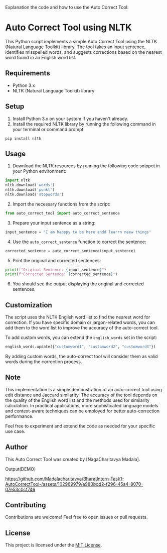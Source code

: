 Explanation the code and how to use the Auto Correct Tool:

# Auto Correct Tool using NLTK

This Python script implements a simple Auto Correct Tool using the NLTK (Natural Language Toolkit) library. The tool takes an input sentence, identifies misspelled words, and suggests corrections based on the nearest word found in an English word list.

## Requirements

- Python 3.x
- NLTK (Natural Language Toolkit) library

## Setup

1. Install Python 3.x on your system if you haven't already.
2. Install the required NLTK library by running the following command in your terminal or command prompt:

```
pip install nltk
```

## Usage

1. Download the NLTK resources by running the following code snippet in your Python environment:

```python
import nltk
nltk.download('words')
nltk.download('punkt')
nltk.download('stopwords')
```

2. Import the necessary functions from the script:

```python
from auto_correct_tool import auto_correct_sentence
```

3. Prepare your input sentence as a string:

```python
input_sentence = "I am happpy to be here andd learrn neew things"
```

4. Use the `auto_correct_sentence` function to correct the sentence:

```python
corrected_sentence = auto_correct_sentence(input_sentence)
```

5. Print the original and corrected sentences:

```python
print(f"Original Sentence: {input_sentence}")
print(f"Corrected Sentence: {corrected_sentence}")
```

6. You should see the output displaying the original and corrected sentences.

## Customization

The script uses the NLTK English word list to find the nearest word for correction. If you have specific domain or jargon-related words, you can add them to the word list to improve the accuracy of the auto-correct tool.

To add custom words, you can extend the `english_words` set in the script:

```python
english_words.update({"customword1", "customword2", "customword3"})
```

By adding custom words, the auto-correct tool will consider them as valid words during the correction process.

## Note

This implementation is a simple demonstration of an auto-correct tool using edit distance and Jaccard similarity. The accuracy of the tool depends on the quality of the English word list and the methods used for similarity calculation. In practical applications, more sophisticated language models and context-aware techniques can be employed for better auto-correction performance.

Feel free to experiment and extend the code as needed for your specific use case.

## Author

This Auto Correct Tool was created by [NagaCharitavya Madala].

Output(DEMO)

https://github.com/Madalacharitavya/BharatIntern-Task1-AutoCorrectTool-/assets/102969979/a980bdd2-f296-45a4-8070-07e53c0cf746

## Contributing

Contributions are welcome! Feel free to open issues or pull requests.

## License

This project is licensed under the [MIT License](LICENSE).

